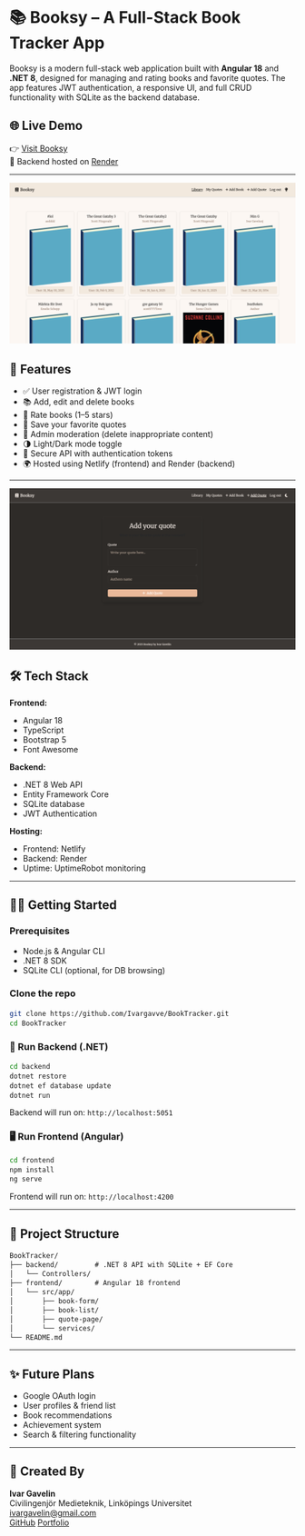 # 📚 Booksy – A Full-Stack Book Tracker App

Booksy is a modern full-stack web application built with **Angular 18** and **.NET 8**, designed for managing and rating books and favorite quotes. The app features JWT authentication, a responsive UI, and full CRUD functionality with SQLite as the backend database.

## 🌐 Live Demo

👉 [Visit Booksy](https://booktrackerbooksy.netlify.app/)  
🔗 Backend hosted on [Render](https://booktracker-n4h6.onrender.com/api/health)

---

![Preview](frontend/src/assets/bk1.png)


## 🚀 Features

- ✅ User registration & JWT login
- 📚 Add, edit and delete books
- 🌟 Rate books (1–5 stars)
- 📝 Save your favorite quotes
- 👥 Admin moderation (delete inappropriate content)
- 🌗 Light/Dark mode toggle
- 🔐 Secure API with authentication tokens
- 🌍 Hosted using Netlify (frontend) and Render (backend)

---

![Preview](frontend/src/assets/bk2.png)

## 🛠 Tech Stack

**Frontend:**
- Angular 18
- TypeScript
- Bootstrap 5
- Font Awesome

**Backend:**
- .NET 8 Web API
- Entity Framework Core
- SQLite database
- JWT Authentication

**Hosting:**
- Frontend: Netlify
- Backend: Render
- Uptime: UptimeRobot monitoring

---

## 🧑‍💻 Getting Started

### Prerequisites

- Node.js & Angular CLI
- .NET 8 SDK
- SQLite CLI (optional, for DB browsing)

### Clone the repo

```bash
git clone https://github.com/Ivargavve/BookTracker.git
cd BookTracker
```

### 🔧 Run Backend (.NET)

```bash
cd backend
dotnet restore
dotnet ef database update
dotnet run
```

Backend will run on: `http://localhost:5051`

### 🖥️ Run Frontend (Angular)

```bash
cd frontend
npm install
ng serve
```

Frontend will run on: `http://localhost:4200`

---

## 📁 Project Structure

```
BookTracker/
├── backend/         # .NET 8 API with SQLite + EF Core
│   └── Controllers/
├── frontend/        # Angular 18 frontend
│   └── src/app/
│       ├── book-form/
│       ├── book-list/
│       ├── quote-page/
│       └── services/
└── README.md
```

---

## ✨ Future Plans

- Google OAuth login
- User profiles & friend list
- Book recommendations
- Achievement system
- Search & filtering functionality

---

## 🧠 Created By

**Ivar Gavelin**  
Civilingenjör Medieteknik, Linköpings Universitet  
[ivargavelin@gmail.com](mailto:ivargavelin@gmail.com)  
[GitHub](https://github.com/Ivargavve)
[Portfolio](https://ivargavelin.com)
